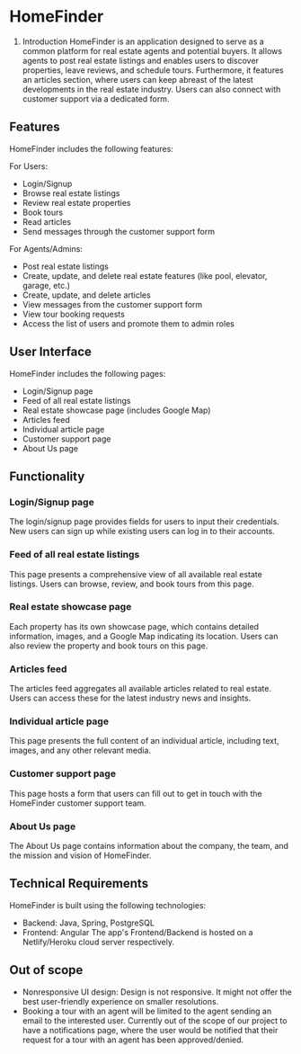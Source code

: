 # HomeFinder
1. Introduction
HomeFinder is an application designed to serve as a common platform for real estate agents and potential buyers. It allows agents to post real estate listings and enables users to discover properties, leave reviews, and schedule tours. Furthermore, it features an articles section, where users can keep abreast of the latest developments in the real estate industry. Users can also connect with customer support via a dedicated form.

## Features
HomeFinder includes the following features:

For Users:
- Login/Signup
- Browse real estate listings
- Review real estate properties
- Book tours
- Read articles
- Send messages through the customer support form

For Agents/Admins:
- Post real estate listings
- Create, update, and delete real estate features (like pool, elevator, garage, etc.)
- Create, update, and delete articles
- View messages from the customer support form
- View tour booking requests
- Access the list of users and promote them to admin roles

## User Interface
HomeFinder includes the following pages:

- Login/Signup page
- Feed of all real estate listings
- Real estate showcase page (includes Google Map)
- Articles feed
- Individual article page
- Customer support page
- About Us page

## Functionality
### Login/Signup page
The login/signup page provides fields for users to input their credentials. New users can sign up while existing users can log in to their accounts.

### Feed of all real estate listings
This page presents a comprehensive view of all available real estate listings. Users can browse, review, and book tours from this page.

### Real estate showcase page
Each property has its own showcase page, which contains detailed information, images, and a Google Map indicating its location. Users can also review the property and book tours on this page.

### Articles feed
The articles feed aggregates all available articles related to real estate. Users can access these for the latest industry news and insights.

### Individual article page
This page presents the full content of an individual article, including text, images, and any other relevant media.

### Customer support page
This page hosts a form that users can fill out to get in touch with the HomeFinder customer support team.

### About Us page
The About Us page contains information about the company, the team, and the mission and vision of HomeFinder.

## Technical Requirements
HomeFinder is built using the following technologies:

- Backend: Java, Spring, PostgreSQL
- Frontend: Angular
The app's Frontend/Backend is hosted on a Netlify/Heroku cloud server respectively.


## Out of scope

-   Nonresponsive UI design: Design is not responsive. It might not offer the best user-friendly experience on smaller resolutions.
-   Booking a tour with an agent will be limited to the agent sending an email to the interested user. Currently out of the scope of our project to have a notifications page, where the user would be notified that their request for a tour with an agent has been approved/denied.
